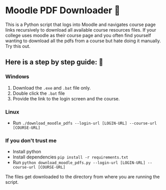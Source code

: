 # Moodle PDF Downloader 🚀

This is a Python script that logs into Moodle and navigates course page links recursively to download all available course resources files. If your college uses moodle as their course page and you often find yourself wanting to download all the pdfs from a course but hate doing it manually. Try this out.

## Here is a step by step guide: 📃

### Windows
1. Download the `.exe` and `.bat` file only.
2. Double click the `.bat` file
3. Provide the link to the login screen and the course.
### Linux 
- Run `./download_moodle_pdfs --login-url [LOGIN-URL] --course-url [COURSE-URL]`

### If you don't trust me
- Install python
- Install dependencies `pip install -r requirements.txt`
- Run `python download_moodle_pdfs.py --login-url [LOGIN-URL] --course-url [COURSE-URL]`

The files get downloaded to the directory from where you are running the script.
